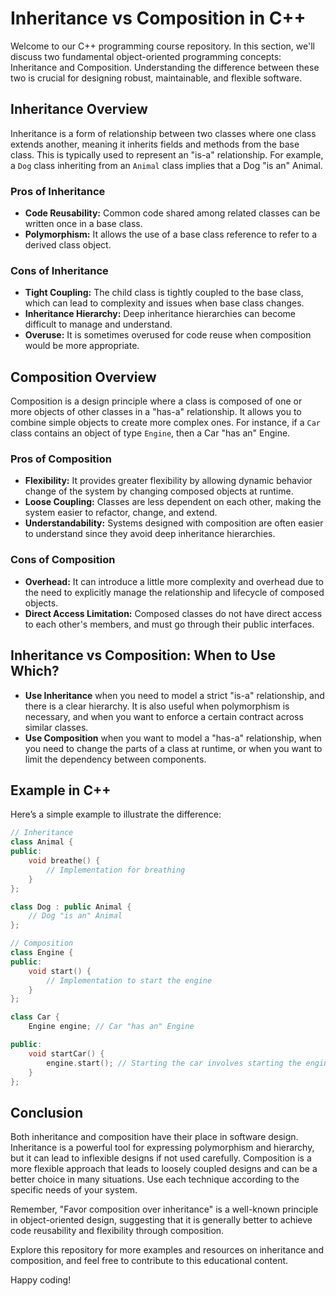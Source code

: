# Inheritance vs Composition in C++

Welcome to our C++ programming course repository. In this section, we'll discuss two fundamental object-oriented programming concepts: Inheritance and Composition. Understanding the difference between these two is crucial for designing robust, maintainable, and flexible software.

## Inheritance Overview

Inheritance is a form of relationship between two classes where one class extends another, meaning it inherits fields and methods from the base class. This is typically used to represent an "is-a" relationship. For example, a `Dog` class inheriting from an `Animal` class implies that a Dog "is an" Animal.

### Pros of Inheritance

- **Code Reusability:** Common code shared among related classes can be written once in a base class.
- **Polymorphism:** It allows the use of a base class reference to refer to a derived class object.

### Cons of Inheritance

- **Tight Coupling:** The child class is tightly coupled to the base class, which can lead to complexity and issues when base class changes.
- **Inheritance Hierarchy:** Deep inheritance hierarchies can become difficult to manage and understand.
- **Overuse:** It is sometimes overused for code reuse when composition would be more appropriate.

## Composition Overview

Composition is a design principle where a class is composed of one or more objects of other classes in a "has-a" relationship. It allows you to combine simple objects to create more complex ones. For instance, if a `Car` class contains an object of type `Engine`, then a Car "has an" Engine.

### Pros of Composition

- **Flexibility:** It provides greater flexibility by allowing dynamic behavior change of the system by changing composed objects at runtime.
- **Loose Coupling:** Classes are less dependent on each other, making the system easier to refactor, change, and extend.
- **Understandability:** Systems designed with composition are often easier to understand since they avoid deep inheritance hierarchies.

### Cons of Composition

- **Overhead:** It can introduce a little more complexity and overhead due to the need to explicitly manage the relationship and lifecycle of composed objects.
- **Direct Access Limitation:** Composed classes do not have direct access to each other's members, and must go through their public interfaces.

## Inheritance vs Composition: When to Use Which?

- **Use Inheritance** when you need to model a strict "is-a" relationship, and there is a clear hierarchy. It is also useful when polymorphism is necessary, and when you want to enforce a certain contract across similar classes.
- **Use Composition** when you want to model a "has-a" relationship, when you need to change the parts of a class at runtime, or when you want to limit the dependency between components.

## Example in C++

Here’s a simple example to illustrate the difference:

```cpp
// Inheritance
class Animal {
public:
    void breathe() {
        // Implementation for breathing
    }
};

class Dog : public Animal {
    // Dog "is an" Animal
};

// Composition
class Engine {
public:
    void start() {
        // Implementation to start the engine
    }
};

class Car {
    Engine engine; // Car "has an" Engine

public:
    void startCar() {
        engine.start(); // Starting the car involves starting the engine
    }
};
```

## Conclusion

Both inheritance and composition have their place in software design. Inheritance is a powerful tool for expressing polymorphism and hierarchy, but it can lead to inflexible designs if not used carefully. Composition is a more flexible approach that leads to loosely coupled designs and can be a better choice in many situations. Use each technique according to the specific needs of your system.

Remember, "Favor composition over inheritance" is a well-known principle in object-oriented design, suggesting that it is generally better to achieve code reusability and flexibility through composition.

Explore this repository for more examples and resources on inheritance and composition, and feel free to contribute to this educational content.

Happy coding!